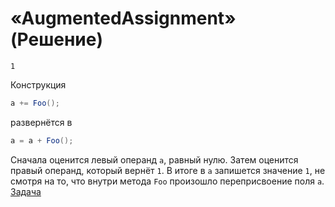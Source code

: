 # «AugmentedAssignment» (Решение)
```
1
```
Конструкция
```cs
a += Foo();
```
развернётся в
```cs
a = a + Foo();
```
Сначала оценится левый операнд `a`, равный нулю. Затем оценится правый операнд, который вернёт `1`. В итоге в `a` запишется значение `1`, не смотря на то, что внутри метода `Foo` произошло переприсвоение поля `a`.
[Задача](./AugmentedAssignment-Q.md)
